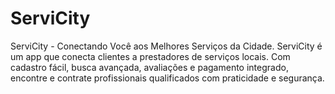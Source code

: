 # ServiCity
ServiCity - Conectando Você aos Melhores Serviços da Cidade. ServiCity é um app que conecta clientes a prestadores de serviços locais. Com cadastro fácil, busca avançada, avaliações e pagamento integrado, encontre e contrate profissionais qualificados com praticidade e segurança.

